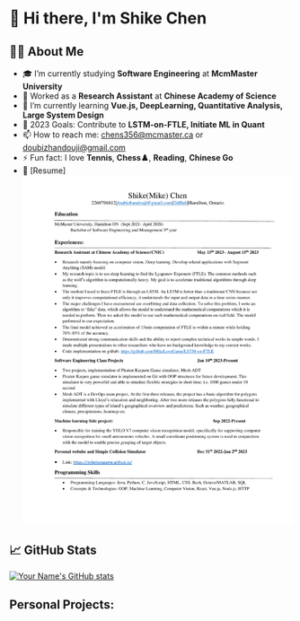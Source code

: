 
# 👋 Hi there, I'm Shike Chen

## 🙋‍♂️ About Me

- 🎓 I’m currently studying **Software Engineering** at **McmMaster University**
- 🏢 Worked as a **Research Assistant** at **Chinese Academy of Science**
- 🌱 I’m currently learning **Vue.js, DeepLearning, Quantitative Analysis, Large System Design**
- 🎯 2023 Goals: Contribute to **LSTM-on-FTLE, Initiate ML in Quant**
- 📫 How to reach me: chens356@mcmaster.ca or doubizhandouji@gmail.com
- ⚡ Fun fact: I love **Tennis**, **Chess♟️**, **Reading**, **Chinese Go**
- 📝 [Resume] <img src="Shike Chen September 12th 2023.pdf">

## 📈 GitHub Stats


[![Your Name's GitHub stats](https://github-readme-stats.vercel.app/api?username=yourusername&show_icons=true)](https://github.com/yourusername/github-readme-stats)

## Personal Projects:


